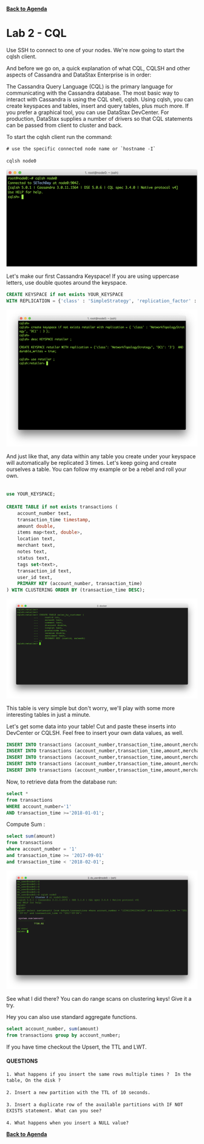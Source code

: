 **[Back to Agenda](./../README.md)**

# Lab 2 - CQL

Use SSH to connect to one of your nodes.  We're now going to start the cqlsh client.

And before we go on, a quick explanation of what CQL, CQLSH and other aspects of Cassandra and DataStax Enterprise is in order:

The Cassandra Query Language (CQL) is the primary language for communicating with the Cassandra database. The most basic way to interact with Cassandra is using the CQL shell, cqlsh. Using cqlsh, you can create keyspaces and tables, insert and query tables, plus much more. If you prefer a graphical tool, you can use DataStax DevCenter. For production, DataStax supplies a number of drivers so that CQL statements can be passed from client to cluster and back.

To start the cqlsh client run the command:

```
# use the specific connected node name or `hostname -I`

cqlsh node0
```

![](./img/lab2-1cqlsh.png )

Let's make our first Cassandra Keyspace! If you are using uppercase letters, use double quotes around the keyspace.

```sql
CREATE KEYSPACE if not exists YOUR_KEYSPACE
WITH REPLICATION = {'class' : 'SimpleStrategy', 'replication_factor' : 3};
```

![](./img/lab2-2createkeyspace.png )

And just like that, any data within any table you create under your keyspace will automatically be replicated 3 times. Let's keep going and create ourselves a table. You can follow my example or be a rebel and roll your own.

```sql

use YOUR_KEYSPACE;

CREATE TABLE if not exists transactions (
    account_number text,
    transaction_time timestamp,
    amount double,
    items map<text, double>,
    location text,
    merchant text,
    notes text,
    status text,
    tags set<text>,
    transaction_id text,
    user_id text,
    PRIMARY KEY (account_number, transaction_time)
) WITH CLUSTERING ORDER BY (transaction_time DESC);
```

![](./img/lab2-2createtable.png)

This table is very simple but don't worry, we'll play with some more interesting tables in just a minute.

Let's get some data into your table! Cut and paste these inserts into DevCenter or CQLSH. Feel free to insert your own data values, as well.

```sql
INSERT INTO transactions (account_number,transaction_time,amount,merchant, notes, status) VALUES ('1', '2018-01-11', 299.0, 'Target', 'Shopping', 'SUCCESS');
INSERT INTO transactions (account_number,transaction_time,amount,merchant, notes, status) VALUES ('2', '2018-01-12', 1999.0, 'Wal-Mart', 'Houshold', 'CANCELLED');
INSERT INTO transactions (account_number,transaction_time,amount,merchant, notes, status) VALUES ('1', '2018-01-13',  1499.00, 'Amazon','Shopping', 'SUCCESS');
INSERT INTO transactions (account_number,transaction_time,amount,merchant, notes, status) VALUES ('1', '2018-01-04', 399.0, 'Amazon','Shopping', 'CANCELLED');
INSERT INTO transactions (account_number,transaction_time,amount,merchant, notes, status) VALUES ('2', '2018-01-15', 560.0, 'Macys', 'Shopping', 'SUCCESS');
```

Now, to retrieve data from the database run:

```sql
select * 
from transactions 
WHERE account_number='1' 
AND transaction_time >='2018-01-01';
```

Compute Sum :

```sql
select sum(amount) 
from transactions 
where account_number = '1' 
and transaction_time >= '2017-09-01' 
and transaction_time < '2018-02-01';
```

![](./img/lab2-4select.png)

See what I did there? You can do range scans on clustering keys! Give it a try.

Hey you can also use standard aggregate functions.

```sql
select account_number, sum(amount) 
from transactions group by account_number;
```

If you have time checkout the Upsert, the TTL and LWT.

#### QUESTIONS 

````
1. What happens if you insert the same rows multiple times ?  In the table, On the disk ?

2. Insert a new partition with the TTL of 10 seconds.

3. Insert a duplicate row of the available partitions with IF NOT EXISTS statement. What can you see?

4. What happens when you insert a NULL value?
````


**[Back to Agenda](./../../README.md)**

